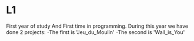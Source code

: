 # L1
First year of study
And First time in programming.
During this year we have done 2 projects:
-The first is 'Jeu_du_Moulin'
-The second is 'Wall_is_You'
